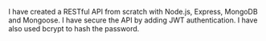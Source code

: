 I have created a RESTful API from scratch with Node.js, Express, MongoDB and Mongoose.
I have secure the API by adding JWT authentication.
I have also used bcrypt to hash the password.

